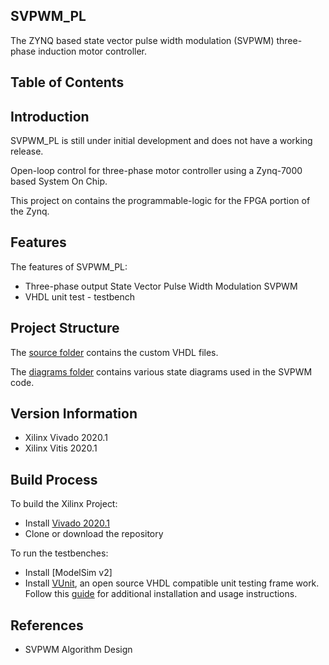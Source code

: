## SVPWM_PL

The ZYNQ based state vector pulse width modulation (SVPWM) three-phase induction motor controller.

<!-- START doctoc generated TOC please keep comment here to allow auto update -->
<!-- DON'T EDIT THIS SECTION, INSTEAD RE-RUN doctoc TO UPDATE -->
## Table of Contents

<!-- Evaluate using doctoc to generate TOC -->

## Introduction

SVPWM_PL is still under initial development and does not have a working release. 

Open-loop control for three-phase motor controller using a Zynq-7000 based System On Chip.  

This project on contains the programmable-logic for the FPGA portion of the Zynq.


## Features

The features of SVPWM_PL: 
* Three-phase output State Vector Pulse Width Modulation SVPWM
* VHDL unit test - testbench

## Project Structure 

The [source folder](https://github.com/GanManCan/svpwm_PL/tree/main/svpwm_PL.srcs/sources_1/new) contains the custom VHDL files. 

The [diagrams folder](https://github.com/GanManCan/svpwm_PL/tree/main/docs/Diagrams) contains various state diagrams used in the SVPWM code. 


## Version Information 
* Xilinx Vivado 2020.1
* Xilinx Vitis 2020.1

## Build Process

To build the Xilinx Project: 

- Install [Vivado 2020.1](https://www.xilinx.com/support/download/index.html/content/xilinx/en/downloadNav/vivado-design-tools/archive.html)
- Clone or download the repository


To run the testbenches: 

- Install [ModelSim v2]
- Install [VUnit](https://vunit.github.io/index.html#), an open source VHDL compatible unit testing frame work.  Follow this [guide](https://vhdlwhiz.com/getting-started-with-vunit/) for additional installation and usage instructions. 


## References
* SVPWM Algorithm Design 